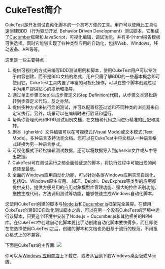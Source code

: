 # CukeTest简介

CukeTest是开发测试自动化脚本的一个灵巧方便的工具。用户可以使用此工具快速创建BDD（行为驱动开发, Behavior Driven Development）测试脚本。它集成了[Cucumber](/cucumber/concepts.md#cucumber)框架和JavaScript，可视化编辑，调试功能，并有多个html报告模板可供选择。同时它能够实现了各种类型应用的自动化，包括Web、Windows、移动设备、API等等。

这里是一些主要特点：

1. 提供可视化的方式来编写BDD测试用例和脚本，使用CukeTest用户可以专注于内容创建，而不是BDD文档的格式，用户只需了解BDD的一些基本概念即可使用它。CukeTest工具内置了丰富的可视化操作，可以在整个脚本创建过程中为用户提供贴心的提示和指导。
2. 通过单击步骤(Step)生成步骤定义(Step Definition)代码，从步骤文本轻松跳转到步骤定义代码，反之亦然。
3. 提供多种方式来执行您的测试，并可以配置标签过滤和不同种类的浏览器来自定义执行。另外，场景可以在编辑时进行验证和运行。
4. 帮助你管理代码和BDD测试用例文档，在文档和代码之间进行精准的匹配和跳转。
5. 剧本（gherkin）文件编辑可以在可视模式(Visual Mode)或文本模式(Text Mode)。多种语言支持功能文档。您可以在CukeTest中将文档从一种语言格式转换为另一种语言格式。
6. 可视化模式下轻松编辑测试数据，还可以将数据导入到gherkin文件或从中导出数据。
7. CukeTest可在测试运行之前全面验证您的脚本，将执行过程中可能出现的问题降至最低。
8. 全面的Windows应用自动化功能，可以针对各类Windows应用实现自动化，包括Qt、Windows原生应用、.NET、Delphi、DevExpress等类型的应用都提供支持。提供方便易用的应用对象模型库管理功能、强大的控件识别功能，拖拽生成代码，方法调用测试等功能，能够快速生成Windows自动化脚本。


您使用CukeTest创建的脚本与[Node.js](http://nodejs.org)和[Cucumber.js](https://github.com/cucumber/cucumber-js/)框架完全兼容。在使用CukeTest创建BDD自动化测试脚本之后，可以在另一个没有CukeTest的环境中运行该脚本，只要这个环境中安装了Node.js + Cucumber.js和其他相关的NPM库。在CukeTest中创建自动化脚本要比手动创建自动化脚本要快得多，而且即使在您选择使用CukeTest之后，创建的脚本和文档也仍旧基于流行的规范，不用担心格式上的不兼容。

下面是CukeTest的主界面:
![](/assets/main_ui.png)

你可以从[Windows 应用商店](https://www.microsoft.com/store/apps/9p9lchrp8kb8)上下载它，或者从[官网](http://cuketest.com)下载Windows桌面版或Mac版。

